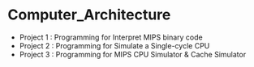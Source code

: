 # Computer_Architecture

- Project 1 : Programming for Interpret MIPS binary code
- Project 2 : Programming for Simulate a Single-cycle CPU
- Project 3 : Programming for MIPS CPU Simulator & Cache Simulator
